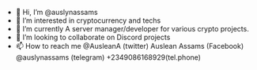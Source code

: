 - 👋 Hi, I’m @auslynassams
- 👀 I’m interested in cryptocurrency and techs
- 🌱 I’m currently A server manager/developer for various crypto projects.
- 💞️ I’m looking to collaborate on Discord projects
- 📫 How to reach me @AusleanA (twitter) Auslean Assams (Facebook) @auslynassams (telegram) +2349086168929(tel.phone)
<!---
auslynassams/auslynassams is a ✨ special ✨ repository because its `README.md` (this file) appears on your GitHub profile.
You can click the Preview link to take a look at your changes.
--->

